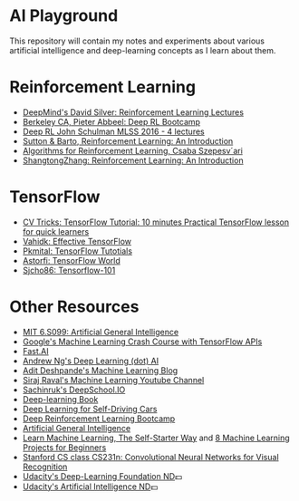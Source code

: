 # AI Playground

This repository will contain my notes and experiments about various artificial intelligence and
deep-learning concepts as I learn about them.

# Reinforcement Learning
- [DeepMind's David Silver: Reinforcement Learning Lectures](https://www.youtube.com/watch?v=2pWv7GOvuf0&list=PLqYmG7hTraZDM-OYHWgPebj2MfCFzFObQ)
- [Berkeley CA, Pieter Abbeel: Deep RL Bootcamp](https://sites.google.com/view/deep-rl-bootcamp/lectures)
- [Deep RL John Schulman MLSS 2016 - 4 lectures](https://www.youtube.com/playlist?list=PL4dfz4CPlsXOQ9lnBvQITQgQnsIzU35If)
- [Sutton & Barto, Reinforcement Learning: An Introduction](http://incompleteideas.net/book/bookdraft2017nov5.pdf)
- [Algorithms for Reinforcement Learning, Csaba Szepesv´ari](https://sites.ualberta.ca/~szepesva/papers/RLAlgsInMDPs.pdf)
- [ShangtongZhang: Reinforcement Learning: An Introduction](https://github.com/ShangtongZhang/reinforcement-learning-an-introduction)

# TensorFlow
- [CV Tricks: TensorFlow Tutorial: 10 minutes Practical TensorFlow lesson for quick learners](http://cv-tricks.com/artificial-intelligence/deep-learning/deep-learning-frameworks/tensorflow-tutorial/)
- [Vahidk: Effective TensorFlow](https://github.com/vahidk/EffectiveTensorflow)
- [Pkmital: TensorFlow Tutotials](https://github.com/pkmital/tensorflow_tutorials)
- [Astorfi: TensorFlow World](https://github.com/astorfi/TensorFlow-World)
- [Sjcho86: Tensorflow-101](https://github.com/sjchoi86/Tensorflow-101)


# Other Resources

- [MIT 6.S099: Artificial General Intelligence](https://agi.mit.edu/)
- [Google's Machine Learning Crash Course with TensorFlow APIs](https://developers.google.com/machine-learning/crash-course/)
- [Fast.AI](https://fast.ai)
- [Andrew Ng's Deep Learning (dot) AI](https://www.deeplearning.ai)
- [Adit Deshpande's Machine Learning Blog](https://adeshpande3.github.io)
- [Siraj Raval's Machine Learning Youtube Channel](https://www.youtube.com/channel/UCWN3xxRkmTPmbKwht9FuE5A)
- [Sachinruk's DeepSchool.IO](https://github.com/sachinruk/deepschool.io/)
- [Deep-learning Book](http://www.deeplearningbook.org/)
- [Deep Learning for Self-Driving Cars](https://selfdrivingcars.mit.edu/)
- [Deep Reinforcement Learning Bootcamp](https://people.eecs.berkeley.edu/~pabbeel/)
- [Artificial General Intelligence](https://agi.mit.edu/)
- [Learn Machine Learning, The Self-Starter Way](https://elitedatascience.com/learn-machine-learning) and [8 Machine Learning Projects for Beginners](https://elitedatascience.com/machine-learning-projects-for-beginners)
- [Stanford CS class CS231n: Convolutional Neural Networks for Visual Recognition](http://cs231n.github.io/convolutional-networks/)
- [Udacity's Deep-Learning Foundation ND](https://www.udacity.com/course/deep-learning-nanodegree-foundation--nd101):dollar:
- [Udacity's Artificial Intelligence ND](https://www.udacity.com/ai):dollar:

